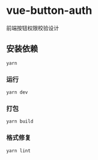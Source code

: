 # vue-button-auth

前端按钮权限校验设计

## 安装依赖

```shell
yarn
```

### 运行

```shell
yarn dev
```

### 打包

```shell
yarn build
```

### 格式修复

```shell
yarn lint
```
